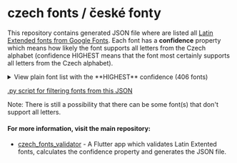 # czech fonts / české fonty

This repository contains generated JSON file where are listed all [Latin Extended fonts from Google Fonts]((https://fonts.google.com/?subset=latin-ext)). Each font has a **confidence** property which means how likely the font supports all letters from the Czech alphabet (confidence HIGHEST means that the font most certainly supports all letters from the Czech alphabet).

<details><summary>View plain font list with the **HIGHEST** confidence (406 fonts)</summary>
    <pre>
Abhaya Libre
Abril Fatface
Akronim
Alata
Alatsi
Alegreya
Alegreya SC
Alegreya Sans
Alegreya Sans SC
Aleo
Alfa Slab One
Almendra
Amatic SC
Amatica SC
Amiko
Amiri
Amita
Anaheim
Andada
Andika
Anonymous Pro
Anton
Arbutus
Arbutus Slab
Archivo Black
Archivo Narrow
Armata
Arsenal
Arya
Asap
Asar
Assistant
Athiti
Atma
Audiowide
Autour One
Average Sans
Bahiana
Bahianita
Bangers
Barlow
Barlow Condensed
Barlow Semi Condensed
Barriecito
Basic
Baskervville
Be Vietnam
Bebas Neue
Bellefair
Bellota
Berkshire Swash
Big Shoulders Display
Big Shoulders Text
BioRhyme
BioRhyme Expanded
Biryani
Black Ops One
Blinker
Bowlby One SC
Buenard
Bungee
Bungee Hairline
Bungee Inline
Bungee Outline
Bungee Shade
Butcherman
Cabin
Cabin Condensed
Cairo
Caladea
Calistoga
Cambay
Cantata One
Cantora One
Capriola
Cardo
Catamaran
Caveat
Caveat Brush
Chakra Petch
Changa
Charm
Charmonman
Cherry Swash
Chivo
Chonburi
Cinzel
Clicker Script
Coiny
Combo
Comfortaa
Cormorant Infant
Cormorant SC
Cormorant Unicase
Cormorant Upright
Courgette
Courier Prime
Cousine
Crete Round
Crimson Pro
Croissant One
Cutive
Cutive Mono
DM Serif Display
DM Serif Text
Dancing Script
David Libre
Dekko
Devonshire
Didact Gothic
Domine
Donegal One
Dosis
Duru Sans
Dynalight
EB Garamond
Eagle Lake
Eater
Eczar
Emblema One
Encode Sans
Encode Sans Condensed
Encode Sans Expanded
Encode Sans Semi Condensed
Encode Sans Semi Expanded
Englebert
Enriqueta
Exo
Exo 2
Fahkwang
Farro
Farsan
Faustina
Fira Code
Fira Mono
Fira Sans
Fira Sans Condensed
Fira Sans Extra Condensed
Fondamento
Forum
Francois One
Fruktur
Galindo
Gelasio
Gentium Basic
Gentium Book Basic
Girassol
Glegoo
Gotu
Grand Hotel
Great Vibes
Grenze
Habibi
Hammersmith One
Hanalei
Hanalei Fill
Headland One
Hepta Slab
Hind
Hind Guntur
Hind Madurai
Hind Siliguri
Hind Vadodara
IBM Plex Mono
IBM Plex Sans
IBM Plex Sans Condensed
IBM Plex Serif
Ibarra Real Nova
Inconsolata
Inder
Inika
Inknut Antiqua
Inria Sans
Inria Serif
Inter
Istok Web
Italianno
Jaldi
Jim Nightshade
Jockey One
Jomhuria
Josefin Sans
Joti One
Judson
Jura
Just Me Again Down Here
Kanit
Karma
Katibeh
Kaushan Script
Kavivanar
Kavoon
Kelly Slab
Khand
KoHo
Kodchasan
Krona One
Krub
Kulim Park
Kumar One
Kumar One Outline
Lalezar
Lato
Lekton
Lemonada
Lexend Exa
Lexend Giga
Lexend Mega
Lexend Peta
Lexend Tera
Lexend Zetta
Libre Baskerville
Libre Caslon Display
Libre Caslon Text
Libre Franklin
Limelight
Literata
Livvic
Lora
Magra
Major Mono Display
Mali
Manrope
Marcellus
Marcellus SC
Markazi Text
Martel
Martel Sans
Maven Pro
McLaren
MedievalSharp
Merriweather
Merriweather Sans
Metamorphous
Metrophobic
Milonga
Mina
Miriam Libre
Mirza
Mitr
Modern Antiqua
Mogra
Molengo
Monda
Montserrat
Montserrat Alternates
Mouse Memoirs
Mukta
Mukta Mahee
Mukta Malar
Mukta Vaani
Muli
New Rocker
News Cycle
Nosifer
Noticia Text
Noto Sans
Noto Serif
Nunito
Nunito Sans
Old Standard TT
Oldenburg
Open Sans
Oranienbaum
Oregano
Oswald
Overpass
Overpass Mono
Oxanium
Oxygen
Oxygen Mono
PT Mono
PT Sans
PT Sans Caption
PT Sans Narrow
PT Serif
PT Serif Caption
Pacifico
Palanquin
Palanquin Dark
Parisienne
Patrick Hand
Patrick Hand SC
Pattaya
Pavanam
Paytone One
Peralta
Petit Formal Script
Plaster
Play
Playfair Display
Playfair Display SC
Podkova
Pontano Sans
Poppins
Pragati Narrow
Press Start 2P
Prompt
Prosto One
Proza Libre
Public Sans
Purple Purse
Quando
Questrial
Quicksand
Quintessential
Racing Sans One
Radley
Rajdhani
Rakkas
Raleway
Raleway Dots
Rammetto One
Rasa
Red Hat Display
Red Hat Text
Rhodium Libre
Ribeye
Ribeye Marrow
Risque
Roboto
Roboto Condensed
Roboto Mono
Roboto Slab
Rokkitt
Romanesco
Ropa Sans
Rosarivo
Rozha One
Rubik
Rubik Mono One
Rum Raisin
Russo One
Sacramento
Saira
Saira Condensed
Saira Extra Condensed
Saira Semi Condensed
Saira Stencil One
Sanchez
Sancreek
Sansita
Sarabun
Sarala
Sarina
Sarpanch
Scada
Scope One
Secular One
Seymour One
Shojumaru
Shrikhand
Sigmar One
Signika
Signika Negative
Slabo 13px
Slabo 27px
Sonsie One
Sorts Mill Goudy
Source Code Pro
Source Sans Pro
Source Serif Pro
Space Mono
Spartan
Spectral
Spectral SC
Srisakdi
Staatliches
Stalemate
Stint Ultra Condensed
Stint Ultra Expanded
Stoke
Suez One
Sumana
Taviraj
Teko
Tenor Sans
Thasadith
Tillana
Tinos
Titillium Web
Tomorrow
Trirong
Trocchi
Trykker
Turret Road
Ubuntu
Ubuntu Condensed
Ubuntu Mono
Unica One
Unna
VT323
Varela
Varela Round
Vesper Libre
Viaoda Libre
Viga
Vollkorn
Vollkorn SC
Wellfleet
Work Sans
Yanone Kaffeesatz
Yeseva One
Yrsa
Zilla Slab
Zilla Slab Highlight
    </pre>
</details>

[.py script for filtering fonts from this JSON](https://gist.github.com/mzdm/c35ce0f9168bf03482830acf23c99df5#file-czech_fonts_filter-py)

Note: There is still a possibility that there can be some font(s) that don't support all letters.
   
#### For more information, visit the main repository:
- [czech_fonts_validator](https://github.com/mzdm/czech_fonts_validator) - A Flutter app which validates Latin Extented fonts, calculates the confidence property and generates the JSON file.



